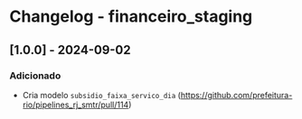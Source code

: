 # Changelog - financeiro_staging

## [1.0.0] - 2024-09-02

### Adicionado

- Cria modelo `subsidio_faixa_servico_dia` (https://github.com/prefeitura-rio/pipelines_rj_smtr/pull/114)